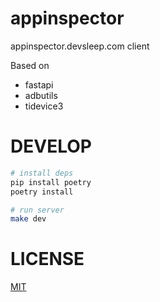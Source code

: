 # appinspector
appinspector.devsleep.com client

Based on

- fastapi
- adbutils
- tidevice3

# DEVELOP
```bash
# install deps
pip install poetry
poetry install

# run server
make dev
```

# LICENSE
[MIT](LICENSE)